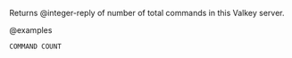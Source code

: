 Returns @integer-reply of number of total commands in this Valkey server.

@examples

```cli
COMMAND COUNT
```
